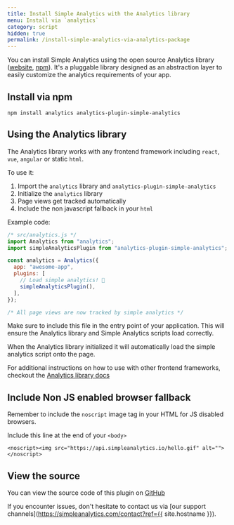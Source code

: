 ```yaml
---
title: Install Simple Analytics with the Analytics library
menu: Install via `analytics`
category: script
hidden: true
permalink: /install-simple-analytics-via-analytics-package
---
```


You can install Simple Analytics using the open source Analytics library ([website](https://getanalytics.io), [npm](https://www.npmjs.com/package/analytics)). It's a pluggable library designed as an abstraction layer to easily customize the analytics requirements of your app.

## Install via npm

```
npm install analytics analytics-plugin-simple-analytics
```

## Using the Analytics library

The Analytics library works with any frontend framework including `react`, `vue`, `angular` or static `html`.

To use it:

1. Import the `analytics` library and `analytics-plugin-simple-analytics`
2. Initialize the `analytics` library
3. Page views get tracked automatically
4. Include the non javascript fallback in your `html`

Example code:

```js
/* src/analytics.js */
import Analytics from "analytics";
import simpleAnalyticsPlugin from "analytics-plugin-simple-analytics";

const analytics = Analytics({
  app: "awesome-app",
  plugins: [
    // Load simple analytics! 🎉
    simpleAnalyticsPlugin(),
  ],
});

/* All page views are now tracked by simple analytics */
```

Make sure to include this file in the entry point of your application. This will ensure the Analytics library and Simple Analytics scripts load correctly.

When the Analytics library initialized it will automatically load the simple analytics script onto the page.

For additional instructions on how to use with other frontend frameworks, checkout the [Analytics library docs](https://getanalytics.io/tutorial/getting-started/)

## Include Non JS enabled browser fallback

Remember to include the `noscript` image tag in your HTML for JS disabled browsers.

Include this line at the end of your `<body>`

```
<noscript><img src="https://api.simpleanalytics.io/hello.gif" alt=""></noscript>
```

## View the source

You can view the source code of this plugin on [GitHub](https://github.com/DavidWells/analytics/tree/master/packages/analytics-plugin-simple-analytics)

If you encounter issues, don't hesitate to contact us via [our support channels](https://simpleanalytics.com/contact?ref={{ site.hostname }}).
